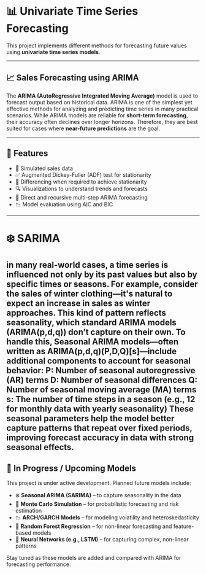 # 📊 Univariate Time Series Forecasting 

This project implements different methods for forecasting future values using **univariate time series models**.

---

## 📈 Sales Forecasting using ARIMA

The **ARIMA (AutoRegressive Integrated Moving Average)** model is used to forecast  output based on historical data. ARIMA is one of the simplest yet effective methods for analyzing and predicting time series in many practical scenarios.
While ARIMA models are reliable for **short-term forecasting**, their accuracy often declines over longer horizons. Therefore, they are best suited for cases where **near-future predictions** are the goal.

---

## 🔧 Features

- 📅 Simulated sales data
- ✅ Augmented Dickey-Fuller (ADF) test for stationarity
- 🔁 Differencing when required to achieve stationarity
- 🔍 Visualizations to understand trends and forecasts
- 🔢 Direct and recursive multi-step ARIMA forecasting
- 📉 Model evaluation using AIC and BIC

---
# ❄️  SARIMA
in many real-world cases, a time series is influenced not only by its past values but also by specific times or seasons. For example, consider the sales of winter clothing—it's natural to expect an increase in sales as winter approaches. This kind of pattern reflects seasonality, which standard ARIMA models (ARIMA(p,d,q)) don’t capture on their own.
To handle this, Seasonal ARIMA models—often written as ARIMA(p,d,q)(P,D,Q)[s]—include additional components to account for seasonal behavior:
P: Number of seasonal autoregressive (AR) terms
D: Number of seasonal differences
Q: Number of seasonal moving average (MA) terms
s: The number of time steps in a season (e.g., 12 for monthly data with yearly seasonality)
These seasonal parameters help the model better capture patterns that repeat over fixed periods, improving forecast accuracy in data with strong seasonal effects.
---
## 🚧 In Progress / Upcoming Models

This project is under active development. Planned future models include:

- ❄️ **Seasonal ARIMA (SARIMA)** – to capture seasonality in the data
- 🎲 **Monte Carlo Simulation** – for probabilistic forecasting and risk estimation
- 📉 **ARCH/GARCH Models** – for modeling volatility and heteroskedasticity
- 🌲 **Random Forest Regression** – for non-linear forecasting and feature-based models
- 🧠 **Neural Networks (e.g., LSTM)** – for capturing complex, non-linear patterns

Stay tuned as these models are added and compared with ARIMA for forecasting performance.
